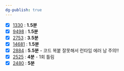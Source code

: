 ```yaml
---
dg-publish: true
---
```

- [x] [1330](https://boj.kr/1330) : **1.5분**
- [x] [9498](https://boj.kr/9498) : **1.5분**
- [x] [2753](https://boj.kr/2753) : **3.5분**
- [x] [14681](https://boj.kr/14681) : **1.5분**
- [x] [2884](https://boj.kr/2884) : **5.5분** - 코드 복붙 잘못해서 런타임 에러 남 주의!!
- [x] [2525](https://boj.kr/2525) : **4분** - 1회 틀림
- [x] [2480](https://boj.kr/2480) : **5분**